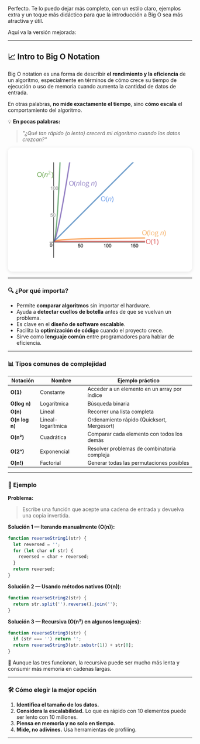 Perfecto. Te lo puedo dejar más completo, con un estilo claro, ejemplos extra y un toque más didáctico para que la introducción a Big O sea más atractiva y útil.

Aquí va la versión mejorada:

---

## 📈 Intro to Big O Notation

Big O notation es una forma de describir **el rendimiento y la eficiencia** de un algoritmo, especialmente en términos de cómo crece su tiempo de ejecución o uso de memoria cuando aumenta la cantidad de datos de entrada.

En otras palabras, **no mide exactamente el tiempo**, sino **cómo escala** el comportamiento del algoritmo.

💡 **En pocas palabras:**

> *"¿Qué tan rápido (o lento) crecerá mi algoritmo cuando los datos crezcan?"*

<img src="../../docs/01-intro-to-BigO/intro-to-bigo-1.png" alt="Intro to BigO" style="border-radius: 12px; box-shadow: 0px 2px 10px rgba(0,0,0,0.1);">

---

### 🔍 ¿Por qué importa?

* Permite **comparar algoritmos** sin importar el hardware.
* Ayuda a **detectar cuellos de botella** antes de que se vuelvan un problema.
* Es clave en el **diseño de software escalable**.
* Facilita la **optimización de código** cuando el proyecto crece.
* Sirve como **lenguaje común** entre programadores para hablar de eficiencia.

---

### 📊 Tipos comunes de complejidad

| Notación       | Nombre             | Ejemplo práctico                             |
| -------------- | ------------------ | -------------------------------------------- |
| **O(1)**       | Constante          | Acceder a un elemento en un array por índice |
| **O(log n)**   | Logarítmica        | Búsqueda binaria                             |
| **O(n)**       | Lineal             | Recorrer una lista completa                  |
| **O(n log n)** | Lineal-logarítmica | Ordenamiento rápido (Quicksort, Mergesort)   |
| **O(n²)**      | Cuadrática         | Comparar cada elemento con todos los demás   |
| **O(2ⁿ)**      | Exponencial        | Resolver problemas de combinatoria compleja  |
| **O(n!)**      | Factorial          | Generar todas las permutaciones posibles     |

---

### 🧩 Ejemplo

**Problema:**

> Escribe una función que acepte una cadena de entrada y devuelva una copia invertida.

**Solución 1 — Iterando manualmente (O(n)):**

```javascript
function reverseString1(str) {
  let reversed = '';
  for (let char of str) {
    reversed = char + reversed;
  }
  return reversed;
}
```

**Solución 2 — Usando métodos nativos (O(n)):**

```javascript
function reverseString2(str) {
  return str.split('').reverse().join('');
}
```

**Solución 3 — Recursiva (O(n²) en algunos lenguajes):**

```javascript
function reverseString3(str) {
  if (str === '') return '';
  return reverseString3(str.substr(1)) + str[0];
}
```

🔹 Aunque las tres funcionan, la recursiva puede ser mucho más lenta y consumir más memoria en cadenas largas.

---

### 🛠 Cómo elegir la mejor opción

1. **Identifica el tamaño de los datos.**
2. **Considera la escalabilidad.** Lo que es rápido con 10 elementos puede ser lento con 10 millones.
3. **Piensa en memoria y no solo en tiempo.**
4. **Mide, no adivines.** Usa herramientas de profiling.

---

